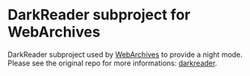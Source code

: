 # DarkReader subproject for WebArchives

DarkReader subproject used by [WebArchives][1] to provide a night mode. Please
see the original repo for more informations: [darkreader][1].

<!-- Links -->

[1]: https://github.com/birros/web-archives
[2]: https://github.com/darkreader/darkreader
